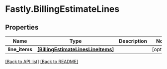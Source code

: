 # Fastly.BillingEstimateLines

## Properties

Name | Type | Description | Notes
------------ | ------------- | ------------- | -------------
**line_items** | [**[BillingEstimateLinesLineItems]**](BillingEstimateLinesLineItems.md) |  | [optional] 


[[Back to API list]](../../README.md#endpoints) [[Back to README]](../../README.md)
